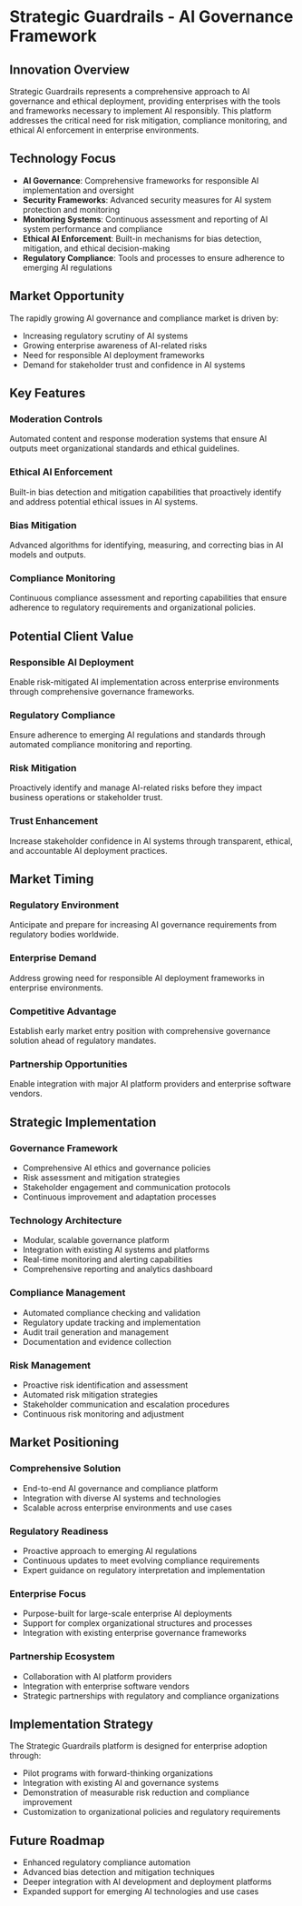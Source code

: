 # Strategic Guardrails - AI Governance Framework

## Innovation Overview

Strategic Guardrails represents a comprehensive approach to AI governance and ethical deployment, providing enterprises with the tools and frameworks necessary to implement AI responsibly. This platform addresses the critical need for risk mitigation, compliance monitoring, and ethical AI enforcement in enterprise environments.

## Technology Focus

- **AI Governance**: Comprehensive frameworks for responsible AI implementation and oversight
- **Security Frameworks**: Advanced security measures for AI system protection and monitoring
- **Monitoring Systems**: Continuous assessment and reporting of AI system performance and compliance
- **Ethical AI Enforcement**: Built-in mechanisms for bias detection, mitigation, and ethical decision-making
- **Regulatory Compliance**: Tools and processes to ensure adherence to emerging AI regulations

## Market Opportunity

The rapidly growing AI governance and compliance market is driven by:
- Increasing regulatory scrutiny of AI systems
- Growing enterprise awareness of AI-related risks
- Need for responsible AI deployment frameworks
- Demand for stakeholder trust and confidence in AI systems

## Key Features

### Moderation Controls
Automated content and response moderation systems that ensure AI outputs meet organizational standards and ethical guidelines.

### Ethical AI Enforcement
Built-in bias detection and mitigation capabilities that proactively identify and address potential ethical issues in AI systems.

### Bias Mitigation
Advanced algorithms for identifying, measuring, and correcting bias in AI models and outputs.

### Compliance Monitoring
Continuous compliance assessment and reporting capabilities that ensure adherence to regulatory requirements and organizational policies.

## Potential Client Value

### Responsible AI Deployment
Enable risk-mitigated AI implementation across enterprise environments through comprehensive governance frameworks.

### Regulatory Compliance
Ensure adherence to emerging AI regulations and standards through automated compliance monitoring and reporting.

### Risk Mitigation
Proactively identify and manage AI-related risks before they impact business operations or stakeholder trust.

### Trust Enhancement
Increase stakeholder confidence in AI systems through transparent, ethical, and accountable AI deployment practices.

## Market Timing

### Regulatory Environment
Anticipate and prepare for increasing AI governance requirements from regulatory bodies worldwide.

### Enterprise Demand
Address growing need for responsible AI deployment frameworks in enterprise environments.

### Competitive Advantage
Establish early market entry position with comprehensive governance solution ahead of regulatory mandates.

### Partnership Opportunities
Enable integration with major AI platform providers and enterprise software vendors.

## Strategic Implementation

### Governance Framework
- Comprehensive AI ethics and governance policies
- Risk assessment and mitigation strategies
- Stakeholder engagement and communication protocols
- Continuous improvement and adaptation processes

### Technology Architecture
- Modular, scalable governance platform
- Integration with existing AI systems and platforms
- Real-time monitoring and alerting capabilities
- Comprehensive reporting and analytics dashboard

### Compliance Management
- Automated compliance checking and validation
- Regulatory update tracking and implementation
- Audit trail generation and management
- Documentation and evidence collection

### Risk Management
- Proactive risk identification and assessment
- Automated risk mitigation strategies
- Stakeholder communication and escalation procedures
- Continuous risk monitoring and adjustment

## Market Positioning

### Comprehensive Solution
- End-to-end AI governance and compliance platform
- Integration with diverse AI systems and technologies
- Scalable across enterprise environments and use cases

### Regulatory Readiness
- Proactive approach to emerging AI regulations
- Continuous updates to meet evolving compliance requirements
- Expert guidance on regulatory interpretation and implementation

### Enterprise Focus
- Purpose-built for large-scale enterprise AI deployments
- Support for complex organizational structures and processes
- Integration with existing enterprise governance frameworks

### Partnership Ecosystem
- Collaboration with AI platform providers
- Integration with enterprise software vendors
- Strategic partnerships with regulatory and compliance organizations

## Implementation Strategy

The Strategic Guardrails platform is designed for enterprise adoption through:
- Pilot programs with forward-thinking organizations
- Integration with existing AI and governance systems
- Demonstration of measurable risk reduction and compliance improvement
- Customization to organizational policies and regulatory requirements

## Future Roadmap

- Enhanced regulatory compliance automation
- Advanced bias detection and mitigation techniques
- Deeper integration with AI development and deployment platforms
- Expanded support for emerging AI technologies and use cases